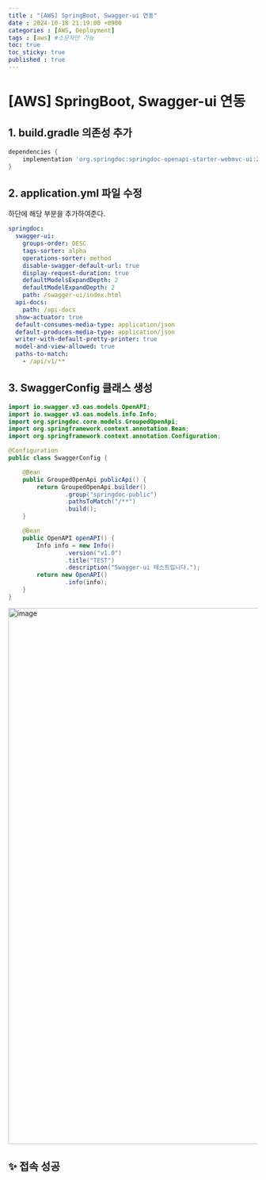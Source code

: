 ```yaml
---
title : "[AWS] SpringBoot, Swagger-ui 연동"
date : 2024-10-18 21:19:00 +0900
categories : [AWS, Deployment]
tags : [aws] #소문자만 가능
toc: true
toc_sticky: true
published : true
---
```

# [AWS] SpringBoot, Swagger-ui 연동

## 1. build.gradle 의존성 추가
```gradle
dependencies {
    implementation 'org.springdoc:springdoc-openapi-starter-webmvc-ui:2.0.4'
}
```

## 2. application.yml 파일 수정
하단에 해당 부분을 추가하여준다.
```yml
springdoc:
  swagger-ui:
    groups-order: DESC
    tags-sorter: alpha
    operations-sorter: method
    disable-swagger-default-url: true
    display-request-duration: true
    defaultModelsExpandDepth: 2
    defaultModelExpandDepth: 2
    path: /swagger-ui/index.html
  api-docs:
    path: /api-docs
  show-actuator: true
  default-consumes-media-type: application/json
  default-produces-media-type: application/json
  writer-with-default-pretty-printer: true
  model-and-view-allowed: true
  paths-to-match:
    - /api/v1/**
```

## 3. SwaggerConfig 클래스 생성
```java
import io.swagger.v3.oas.models.OpenAPI;
import io.swagger.v3.oas.models.info.Info;
import org.springdoc.core.models.GroupedOpenApi;
import org.springframework.context.annotation.Bean;
import org.springframework.context.annotation.Configuration;

@Configuration
public class SwaggerConfig {

    @Bean
    public GroupedOpenApi publicApi() {
        return GroupedOpenApi.builder()
                .group("springdoc-public")
                .pathsToMatch("/**")
                .build();
    }

    @Bean
    public OpenAPI openAPI() {
        Info info = new Info()
                .version("v1.0")
                .title("TEST")
                .description("Swagger-ui 테스트입니다.");
        return new OpenAPI()
                .info(info);
    }
}
```


<img width="1082" alt="image" src="https://github.com/user-attachments/assets/490dc3c2-7fb9-41ce-89d7-2f91fe9bf42c">


## ✨  접속 성공